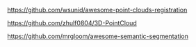 https://github.com/wsunid/awesome-point-clouds-registration

https://github.com/zhulf0804/3D-PointCloud

https://github.com/mrgloom/awesome-semantic-segmentation
